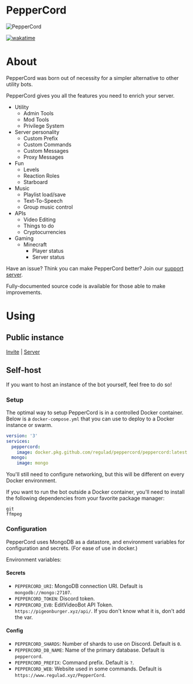 # PepperCord
![PepperCord](https://repository-images.githubusercontent.com/364397477/80156d00-ad0d-11eb-85d6-dcdbcb0e136d)

[![wakatime](https://wakatime.com/badge/github/regulad/PepperCord.svg)](https://wakatime.com/badge/github/regulad/PepperCord)

# About

PepperCord was born out of necessity for a simpler alternative to other utility bots.

PepperCord gives you all the features you need to enrich your server.

* Utility
  * Admin Tools
  * Mod Tools
  * Privilege System
* Server personality    
  * Custom Prefix
  * Custom Commands
  * Custom Messages
  * Proxy Messages
* Fun
  * Levels
  * Reaction Roles
  * Starboard
* Music
  * Playlist load/save
  * Text-To-Speech
  * Group music control
* APIs  
  * Video Editing
  * Things to do
  * Cryptocurrencies
* Gaming  
  * Minecraft
    * Player status
    * Server status

Have an issue? Think you can make PepperCord better? Join our [support server](https://www.regulad.xyz/discord).

Fully-documented source code is available for those able to make improvements.

# Using

## Public instance

[Invite](https://discord.com/api/oauth2/authorize?client_id=839264035756310589&permissions=3157650678&scope=bot%20applications.commands) | [Server](https://www.regulad.xyz/discord)

## Self-host

If you want to host an instance of the bot yourself, feel free to do so! 

### Setup

The optimal way to setup PepperCord is in a controlled Docker container. Below is a `docker-compose.yml` that you can use to deploy to a Docker instance or swarm.

```yaml
version: '3'
services:
  peppercord:
    image: docker.pkg.github.com/regulad/peppercord/peppercord:latest
  mongo:
    image: mongo
```

You'll still need to configure networking, but this will be different on every Docker environment.

If you want to run the bot outside a Docker container, you'll need to install the following dependencies from your favorite package manager:

```
git
ffmpeg
```

### Configuration

PepperCord uses MongoDB as a datastore, and environment variables for configuration and secrets. (For ease of use in docker.)

Environment variables:

#### Secrets

* `PEPPERCORD_URI`: MongoDB connection URI. Default is `mongodb://mongo:27107`.
* `PEPPERCORD_TOKEN`: Discord token.
* `PEPPERCORD_EVB`: EditVideoBot API Token. `https://pigeonburger.xyz/api/`. If you don't know what it is, don't add the var.

#### Config

* `PEPPERCORD_SHARDS`: Number of shards to use on Discord. Default is `0`.
* `PEPPERCORD_DB_NAME`: Name of the primary database. Default is `peppercord`.
* `PEPPERCORD_PREFIX`: Command prefix. Default is `?`.
* `PEPPERCORD_WEB`: Website used in some commands. Default is `https://www.regulad.xyz/PepperCord`.
